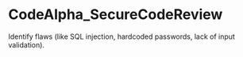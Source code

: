 # CodeAlpha_SecureCodeReview
Identify flaws (like SQL injection, hardcoded passwords, lack of input validation).
